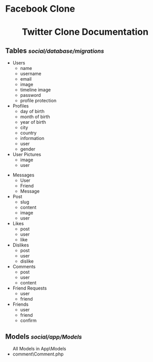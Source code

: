 # Facebook Clone

<h1 style="text-align: center;">Twitter Clone Documentation</h1>
<h2>Tables <small style="font-style: italic;">social/database/migrations</small></h2>
<ul>
    <li>Users
        <ul>
            <li>name</li>
            <li>username</li>
            <li>email</li>
            <li>image</li>
            <li>timeline image</li>
            <li>password</li>
            <li>profile protection</li>
        </ul>
    </li>
    <li>Profiles
        <ul>
            <li>day of birth</li>
            <li>month of birth</li>
            <li>year of birth</li>
            <li>city</li>
            <li>country</li>
            <li>information</li>
            <li>user</li>
            <li>gender</li>
        </ul>
    </li>
    <li>User Pictures
        <ul>
            <li>image</li>
            <li>user</li>
        </ul>
    </li>
</ul>
<ul>
    <li>Messages
        <ul>
            <li>User</li>
            <li>Friend</li>
            <li>Message</li>
        </ul>
    </li>
    <li>Post
        <ul>
            <li>slug</li>
            <li>content</li>
            <li>image</li>
            <li>user</li>
        </ul>
    </li>
    <li>Likes
        <ul>
            <li>post</li>
            <li>user</li>
            <li>like</li>
        </ul>
    </li>
    <li>Dislikes
        <ul>
            <li>post</li>
            <li>user</li>
            <li>dislike</li>
        </ul>
    </li>
    <li>Comments
        <ul>
            <li>post</li>
            <li>user</li>
            <li>content</li>
        </ul>
    </li>
    <li>Friend Requests
        <ul>
            <li>user</li>
            <li>friend</li>
        </ul>
    </li>
    <li>Friends
        <ul>
            <li>user</li>
            <li>friend</li>
            <li>confirm</li>
        </ul>
    </li>
</ul>

<h2>Models <small style="font-style: italic;">social/app/Models</small></h2>
<ul>
   All Models in App\Models
    <li>comment\Comment.php</li>
</ul>
